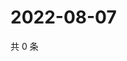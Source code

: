 # 2022-08-07

共 0 条

<!-- BEGIN WEIBO -->
<!-- 最后更新时间 Sun Aug 07 2022 05:14:20 GMT+0800 (China Standard Time) -->

<!-- END WEIBO -->
